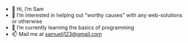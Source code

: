 - 👋 Hi, I’m Sam
- 👀 I’m interested in helping out "worthy causes" with any web-solutions or otherwise
- 🌱 I’m currently learning the basics of programming
- 📫 Mail me at samuelj123@gmail.com

<!---
samuelj123/samuelj123 is a ✨ special ✨ repository because its `README.md` (this file) appears on your GitHub profile.
You can click the Preview link to take a look at your changes.
--->
